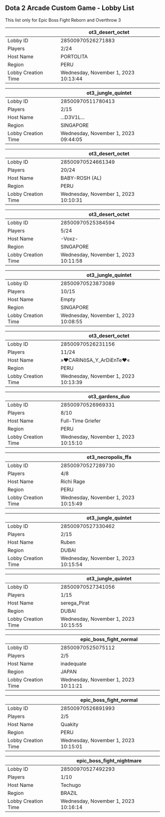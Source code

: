 ## Dota 2 Arcade Custom Game - Lobby List

This list only for Epic Boss Fight Reborn and Overthrow 3

|  | ot3_desert_octet |
| ------ | ------ |
| Lobby ID | 28500970526271883 |
| Players | 2/24 |
| Host Name | PORTOLITA |
| Region | PERU |
| Lobby Creation Time | Wednesday, November 1, 2023 10:13:44 |


|  | ot3_jungle_quintet |
| ------ | ------ |
| Lobby ID | 28500970511780413 |
| Players | 2/15 |
| Host Name | ...D3V1L... |
| Region | SINGAPORE |
| Lobby Creation Time | Wednesday, November 1, 2023 09:44:05 |


|  | ot3_desert_octet |
| ------ | ------ |
| Lobby ID | 28500970524661349 |
| Players | 20/24 |
| Host Name | BABY-ROSH (AL) |
| Region | PERU |
| Lobby Creation Time | Wednesday, November 1, 2023 10:10:31 |


|  | ot3_desert_octet |
| ------ | ------ |
| Lobby ID | 28500970525384594 |
| Players | 5/24 |
| Host Name | -Voxz- |
| Region | SINGAPORE |
| Lobby Creation Time | Wednesday, November 1, 2023 10:11:58 |


|  | ot3_jungle_quintet |
| ------ | ------ |
| Lobby ID | 28500970523873089 |
| Players | 10/15 |
| Host Name | Empty |
| Region | SINGAPORE |
| Lobby Creation Time | Wednesday, November 1, 2023 10:08:55 |


|  | ot3_desert_octet |
| ------ | ------ |
| Lobby ID | 28500970526231156 |
| Players | 11/24 |
| Host Name | »♥CARiNôSA_Y_ArDiEnTe♥« |
| Region | PERU |
| Lobby Creation Time | Wednesday, November 1, 2023 10:13:39 |


|  | ot3_gardens_duo |
| ------ | ------ |
| Lobby ID | 28500970526969331 |
| Players | 8/10 |
| Host Name | Full-Time Griefer |
| Region | PERU |
| Lobby Creation Time | Wednesday, November 1, 2023 10:15:10 |


|  | ot3_necropolis_ffa |
| ------ | ------ |
| Lobby ID | 28500970527289730 |
| Players | 4/8 |
| Host Name | Richi Rage |
| Region | PERU |
| Lobby Creation Time | Wednesday, November 1, 2023 10:15:49 |


|  | ot3_jungle_quintet |
| ------ | ------ |
| Lobby ID | 28500970527330462 |
| Players | 2/15 |
| Host Name | Ruben |
| Region | DUBAI |
| Lobby Creation Time | Wednesday, November 1, 2023 10:15:54 |


|  | ot3_jungle_quintet |
| ------ | ------ |
| Lobby ID | 28500970527341056 |
| Players | 1/15 |
| Host Name | serega_Pirat |
| Region | DUBAI |
| Lobby Creation Time | Wednesday, November 1, 2023 10:15:55 |


|  | epic_boss_fight_normal |
| ------ | ------ |
| Lobby ID | 28500970525075112 |
| Players | 2/5 |
| Host Name | inadequate |
| Region | JAPAN |
| Lobby Creation Time | Wednesday, November 1, 2023 10:11:21 |


|  | epic_boss_fight_normal |
| ------ | ------ |
| Lobby ID | 28500970526891993 |
| Players | 2/5 |
| Host Name | Quakity |
| Region | PERU |
| Lobby Creation Time | Wednesday, November 1, 2023 10:15:01 |


|  | epic_boss_fight_nightmare |
| ------ | ------ |
| Lobby ID | 28500970527492293 |
| Players | 1/10 |
| Host Name | Techugo |
| Region | BRAZIL |
| Lobby Creation Time | Wednesday, November 1, 2023 10:16:14 |


